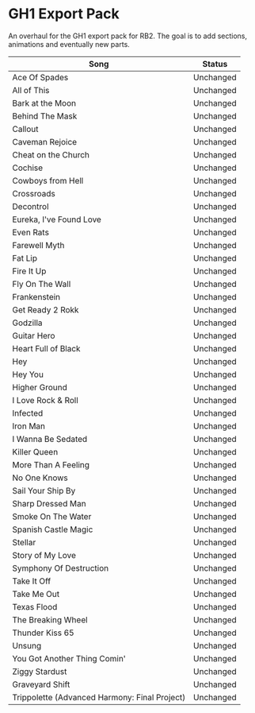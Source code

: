 # GH1 Export Pack
 An overhaul for the GH1 export pack for RB2. The goal is to add sections, animations and eventually new parts.
 
| Song  | Status |
| ------------- | ------------- |
| Ace Of Spades  | Unchanged  |
| All of This  | Unchanged  |
| Bark at the Moon  | Unchanged  |
| Behind The Mask  | Unchanged  |
| Callout  | Unchanged  |
| Caveman Rejoice  | Unchanged  |
| Cheat on the Church  | Unchanged  |
| Cochise  | Unchanged  |
| Cowboys from Hell  | Unchanged  |
| Crossroads  | Unchanged  |
| Decontrol  | Unchanged  |
| Eureka, I've Found Love  | Unchanged  |
| Even Rats  | Unchanged  |
| Farewell Myth  | Unchanged  |
| Fat Lip  | Unchanged  |
| Fire It Up  | Unchanged  |
| Fly On The Wall  | Unchanged  |
| Frankenstein  | Unchanged  |
| Get Ready 2 Rokk  | Unchanged  |
| Godzilla  | Unchanged  |
| Guitar Hero  | Unchanged  |
| Heart Full of Black  | Unchanged  |
| Hey  | Unchanged  |
| Hey You  | Unchanged  |
| Higher Ground  | Unchanged  |
| I Love Rock & Roll  | Unchanged  |
| Infected  | Unchanged  |
| Iron Man  | Unchanged  |
| I Wanna Be Sedated  | Unchanged  |
| Killer Queen  | Unchanged  |
| More Than A Feeling  | Unchanged  |
| No One Knows  | Unchanged  |
| Sail Your Ship By  | Unchanged  |
| Sharp Dressed Man  | Unchanged  |
| Smoke On The Water  | Unchanged  |
| Spanish Castle Magic  | Unchanged  |
| Stellar  | Unchanged  |
| Story of My Love  | Unchanged  |
| Symphony Of Destruction  | Unchanged  |
| Take It Off  | Unchanged  |
| Take Me Out  | Unchanged  |
| Texas Flood  | Unchanged  |
| The Breaking Wheel  | Unchanged  |
| Thunder Kiss 65  | Unchanged  |
| Unsung  | Unchanged  |
| You Got Another Thing Comin'  | Unchanged  |
| Ziggy Stardust  | Unchanged  |
| Graveyard Shift  | Unchanged  |
| Trippolette (Advanced Harmony: Final Project)  | Unchanged  |
